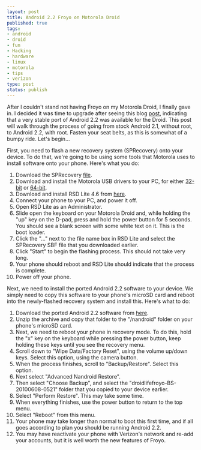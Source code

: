 ```yaml
--- 
layout: post
title: Android 2.2 Froyo on Motorola Droid
published: true
tags: 
- android
- droid
- fun
- Hacking
- hardware
- linux
- motorola
- tips
- verizon
type: post
status: publish
---
```

After I couldn't stand not having Froyo on my Motorola Droid, I finally gave in. I decided it was time to upgrade after seeing this blog <a href="http://www.droid-life.com/2010/06/08/download-newer-motorola-droid-froyo-leak-frf57/" target="_blank">post</a>, indicating that a very stable port of Android 2.2 was available for the Droid. This post will walk through the process of going from stock Android 2.1, without root, to Android 2.2, with root. Fasten your seat belts, as this is somewhat of a bumpy ride. Let's begin...

First, you need to flash a new recovery system (SPRecovery) onto your device. To do that, we're going to be using some tools that Motorola uses to install software onto your phone. Here's what you do:
<ol>
	<li>Download the SPRecovery <a href="http://www.mediafire.com/?jgt1gjgx5gv" target="_blank">file</a>.</li>
	<li>Download and install the Motorola USB drivers to your PC, for either <a href="http://direct.motorola.com/hellomoto/Common/Drivers%20and%20Plug%20ins/USB_Drivers_32_bit_4.2.0.zip" target="_blank">32-bit</a> or <a href="http://direct.motorola.com/hellomoto/Common/Drivers%20and%20Plug%20ins/USB_Drivers_64_bit_4.2.0.zip" target="_blank">64-bit</a>.</li>
	<li>Download and install RSD Lite 4.6 from <a href="http://www.megaupload.com/?d=HBOOU08Y" target="_blank">here</a>.</li>
	<li>Connect your phone to your PC, and power it off.</li>
	<li>Open RSD Lite as an Administrator.</li>
	<li>Slide open the keyboard on your Motorola Droid and, while holding the "up" key on the D-pad, press and hold the power button for 5 seconds. You should see a blank screen with some white text on it. This is the boot loader.</li>
	<li>Click the "..." next to the file name box in RSD Lite and select the SPRecovery SBF file that you downloaded earlier.</li>
	<li>Click "Start" to begin the flashing process. This should not take very long.</li>
	<li>Your phone should reboot and RSD Lite should indicate that the process is complete.</li>
	<li>Power off your phone.</li>
</ol>
Next, we need to install the ported Android 2.2 software to your device. We simply need to copy this software to your phone's microSD card and reboot into the newly-flashed recovery system and install this. Here's what to do:
<ol>
	<li>Download the ported Android 2.2 software from <a href="http://www.megaupload.com/?d=5X0248JI" target="_blank">here</a>.</li>
	<li>Unzip the archive and copy that folder to the "/nandroid" folder on your phone's microSD card.</li>
	<li>Next, we need to reboot your phone in recovery mode. To do this, hold the "x" key on the keyboard while pressing the power button, keep holding these keys until you see the recovery menu.</li>
	<li>Scroll down to "Wipe Data/Factory Reset", using the volume up/down keys. Select this option, using the camera button.</li>
	<li>When the process finishes, scroll to "Backup/Restore". Select this option.</li>
	<li>Next select "Advanced Nandroid Restore".</li>
	<li>Then select "Choose Backup", and select the "droidlifefroyo-BS-20100608-0521" folder that you copied to your device earlier.</li>
	<li>Select "Perform Restore". This may take some time.</li>
	<li>When everything finishes, use the power button to return to the top menu.</li>
	<li>Select "Reboot" from this menu.</li>
	<li>Your phone may take longer than normal to boot this first time, and if all goes according to plan you should be running Android 2.2.</li>
	<li>You may have reactivate your phone with Verizon's network and re-add your accounts, but it is well worth the new features of Froyo.</li>
</ol>
